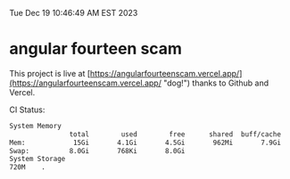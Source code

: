Tue Dec 19 10:46:49 AM EST 2023

# angular fourteen scam


This project is live at [https://angularfourteenscam.vercel.app/](https://angularfourteenscam.vercel.app/ "dog!") thanks to Github and Vercel.

CI Status: 

```bash
System Memory
               total        used        free      shared  buff/cache   available
Mem:            15Gi       4.1Gi       4.5Gi       962Mi       7.9Gi        11Gi
Swap:          8.0Gi       768Ki       8.0Gi
System Storage
720M	.
```
```bash
